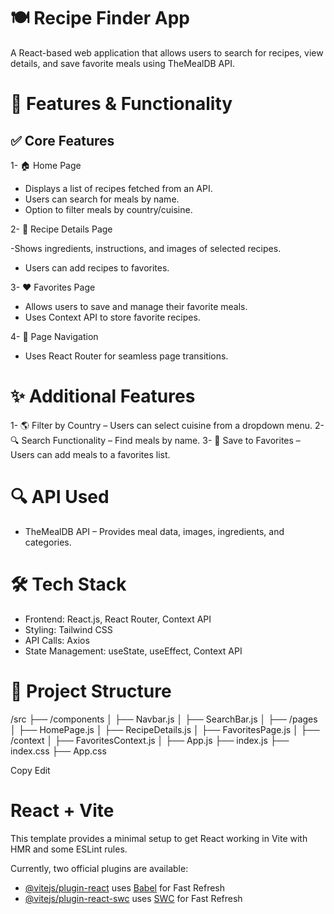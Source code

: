 # 🍽️ Recipe Finder App

A React-based web application that allows users to search for recipes, view details, and save favorite meals using TheMealDB API.

# 🚀 Features & Functionality

## ✅ Core Features
1- 🏠 Home Page

- Displays a list of recipes fetched from an API.
- Users can search for meals by name.
- Option to filter meals by country/cuisine.
  
2- 📄 Recipe Details Page

-Shows ingredients, instructions, and images of selected recipes.
- Users can add recipes to favorites.
  
3- ❤️ Favorites Page

- Allows users to save and manage their favorite meals.
- Uses Context API to store favorite recipes.
  
4- 🔄 Page Navigation

- Uses React Router for seamless page transitions.

# ✨ Additional Features
1- 🌎 Filter by Country – Users can select cuisine from a dropdown menu.
2- 🔍 Search Functionality – Find meals by name.
3- 📌 Save to Favorites – Users can add meals to a favorites list.

# 🔍 API Used
- TheMealDB API – Provides meal data, images, ingredients, and categories.

# 🛠️ Tech Stack
- Frontend: React.js, React Router, Context API
- Styling: Tailwind CSS
- API Calls: Axios
- State Management: useState, useEffect, Context API

# 📂 Project Structure
/src
├── /components
│ ├── Navbar.js
│ ├── SearchBar.js
│
├── /pages
│ ├── HomePage.js
│ ├── RecipeDetails.js
│ ├── FavoritesPage.js
│
├── /context
│ ├── FavoritesContext.js
│
├── App.js
├── index.js
├── index.css
├── App.css

Copy
Edit

# React + Vite

This template provides a minimal setup to get React working in Vite with HMR and some ESLint rules.

Currently, two official plugins are available:

- [@vitejs/plugin-react](https://github.com/vitejs/vite-plugin-react/blob/main/packages/plugin-react/README.md) uses [Babel](https://babeljs.io/) for Fast Refresh
- [@vitejs/plugin-react-swc](https://github.com/vitejs/vite-plugin-react-swc) uses [SWC](https://swc.rs/) for Fast Refresh
